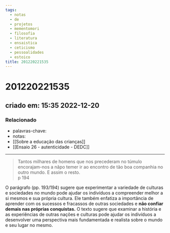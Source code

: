 ```yaml
---
tags:
  - notas
  - de
  - projetos
  - mementomori
  - filosofia
  - literatura
  - ensaistica
  - ceticismo
  - pessoalidades
  - estoico
title: 201220221535
---
```


# 201220221535

## criado em: 15:35 2022-12-20

### Relacionado

- palavras-chave: 
- notas: 
- [[Sobre a educação das crianças]]
- [[Ensaio 26 - autenticidade - DEDC]]

- ---

> Tantos milhares de homens que nos precederam no túmulo encorajam-nos a nãpo temer ir ao encontro de tão boa companhia no outro mundo. E assim o resto.  
p 194

O parágrafo (pp. 193/194) sugere que experimentar a variedade de culturas e sociedades no mundo pode ajudar os indivíduos a compreender melhor a si mesmos e sua própria cultura. Ele também enfatiza a importância de aprender com os sucessos e fracassos de outras sociedades e **não confiar demais nas próprias conquistas.** O texto sugere que examinar a história e as experiências de outras nações e culturas pode ajudar os indivíduos a desenvolver uma perspectiva mais fundamentada e realista sobre o mundo e seu lugar no mesmo.
